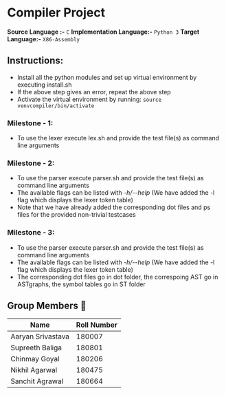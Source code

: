 # Compiler Project

**Source Language :-** `C`
**Implementation Language:-** `Python 3`
**Target Language:-** `X86-Assembly`

## Instructions:
* Install all the python modules and set up virtual environment by executing install.sh
* If the above step gives an error, repeat the above step
* Activate the virtual environment by running: `source venvcompiler/bin/activate`
### Milestone - 1:
* To use the lexer execute lex.sh and provide the test file(s) as command line arguments

### Milestone - 2:
* To use the parser execute parser.sh and provide the test file(s) as command line arguments
* The available flags can be listed with *-h/--help* (We have added the -l flag which displays the lexer token table)
* Note that we have already added the corresponding dot files and ps files for the provided non-trivial testcases

### Milestone - 3:
* To use the parser execute parser.sh and provide the test file(s) as command line arguments
* The available flags can be listed with *-h/--help* (We have added the -l flag which displays the lexer token table)
* The corresponding dot files go in dot folder, the correspoing AST go in ASTgraphs, the symbol tables go in ST folder

## Group Members :boy:

| Name | Roll Number |
| ----------- | ------- |
| Aaryan Srivastava | 180007 |
| Supreeth Baliga | 180801 |
| Chinmay Goyal | 180206 |
| Nikhil Agarwal | 180475 |
| Sanchit Agrawal | 180664 | 
